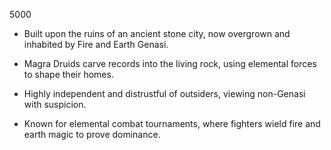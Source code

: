 5000

- Built upon the ruins of an ancient stone city, now overgrown and inhabited by Fire and Earth Genasi.
    
- Magra Druids carve records into the living rock, using elemental forces to shape their homes.
    
- Highly independent and distrustful of outsiders, viewing non-Genasi with suspicion.
    
- Known for elemental combat tournaments, where fighters wield fire and earth magic to prove dominance.
